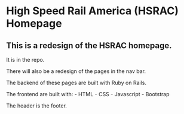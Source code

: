 # High Speed Rail America (HSRAC) Homepage

## This is a redesign of the HSRAC homepage.
It is in the repo.

There will also be a redesign of the pages in the nav bar.

The backend of these pages are built with Ruby on Rails.

The frontend are built with:
    - HTML 
    - CSS 
    - Javascript 
    - Bootstrap

The header is the footer.